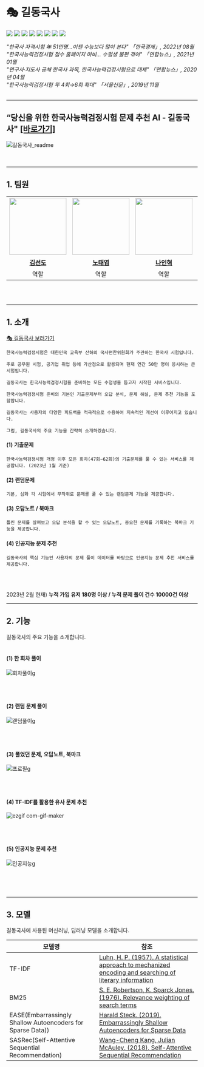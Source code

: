 # **🎭 길동국사**

<img src="https://img.shields.io/badge/파이썬-3776AB?style=flat-square&logo=python&logoColor=white">&nbsp;<img src="https://img.shields.io/badge/파이토치-EE4C2C?style=flat-square&logo=PyTorch&logoColor=white"/>&nbsp;<img src="https://img.shields.io/badge/자바스크립트-F7DF1E?style=flat-square&logo=javascript&logoColor=black">&nbsp;<img src="https://img.shields.io/badge/리액트-0088cc?style=flat-square&logo=React&logoColor=white"/>&nbsp;<img src="https://img.shields.io/badge/-타입스크립트-%233178C6?style=flat-square&logo=TypeScript&logoColor=white" />&nbsp;<img src="https://img.shields.io/badge/파이어베이스-FFCA28?style=flat-square&logo=firebase&logoColor=white">&nbsp;<img src="https://img.shields.io/badge/-포스트그레스큐엘-%234169E1?style=flat-square&logo=PostgreSQL&logoColor=white"/>&nbsp;<img src="https://img.shields.io/badge/아파치 에어플로우-018CEE?style=flat-square&logo=Apache Airflow&logoColor=white"/>&nbsp;

_"한국사 자격시험 年 51만명…이젠 수능보다 많이 본다" 「한국경제」, 2022년 08월_<br/>
_"한국사능력검정시험 접수 홈페이지 마비... 수험생 불편 겪어" 「연합뉴스」, 2021년 01월_
<br/>
_"연구사·지도사 공채 한국사 과목, 한국사능력검정시험으로 대체" 「연합뉴스」, 2020년 04월_
<br/>
_"한국사능력검정시험 年 4회→6회 확대" 「서울신문」, 2019년 11월_
<br/>
<br/>

---

## **“당신을 위한 한국사능력검정시험 문제 추천 AI - 길동국사" <a href="http://길동국사.com" target="_blank">[바로가기]</a>**

![길동국사_readme](https://user-images.githubusercontent.com/107118671/214787068-d8a2f9c8-992a-4b36-8e03-09587174f70f.png)
<br/>
<br/>
<br/>

---

## 1. 팀원

<table>
   <tr height="160px">
      <td align="center">
         <img src="https://user-images.githubusercontent.com/107118671/217153243-61a5779a-884c-4c38-be1d-b4af4a208033.png" width="150" height="150"/>
      </td>
      <td align="center">
         <img src="https://user-images.githubusercontent.com/107118671/217152986-cfa162d0-9fd9-43b7-8366-b40edddbb846.png" width="150" height="150"/>
      </td>
      <td align="center">
         <img src="https://user-images.githubusercontent.com/107118671/217153860-e06e5a14-61a3-4857-9c79-84bda4e62015.png" width="150" height="150"/>
      </td>
       <td align="center">
         <img src="https://user-images.githubusercontent.com/107118671/217153463-cc6c7551-f770-4cb3-af3e-f9a44d4df940.png" width="150" height="150"/>
      </td>
      <td align="center">
         <img src="https://user-images.githubusercontent.com/107118671/217153320-4262b830-ea4c-480a-a8eb-04341a8df1c0.png" width="150" height="150"/>
      </td>
   </tr>
   <tr>
       <td align="center"><a href="https://github.com/snuff12" target="_blank"><b>김선도</b></a></td>
       <td align="center"><a href="https://github.com/TaeYupNoh" target="_blank"><b>노태엽</b></a></td>
       <td align="center"><a href="https://github.com/9hyeok" target="_blank"><b>나인혁</b></a></td>
      <td align="center"><a href="https://github.com/hoeen" target="_blank"><b>박우석</b></a></td>
       <td align="center"><a href="https://github.com/hiidy" target="_blank"><b>전병웅</b></a></td>
   </tr>
   <tr>
      <td align="center">역할<br/></td>
      <td align="center">역할<br/></td>      
      <td align="center">역할<br/></td>
      <td align="center">역할<br/></td>
      <td align="center">역할<br/></td>
   </tr>
</table>
<br/>
<br/>

---

## 1. 소개

<a href="http://길동국사.com" target="_blank">🎭 길동국사 보러가기</a>

```
한국사능력검정시험은 대한민국 교육부 산하의 국사편찬위원회가 주관하는 한국사 시험입니다.

주로 공무원 시험, 공기업 취업 등에 가산점으로 활용되며 현재 연간 50만 명이 응시하는 큰 시험입니다.

길동국사는 한국사능력검정시험을 준비하는 모든 수험생을 돕고자 시작한 서비스입니다.

한국사능력검정시험 준비의 기본인 기출문제부터 오답 분석, 문제 해설, 문제 추천 기능을 포함합니다.

길동국사는 사용자의 다양한 피드백을 적극적으로 수용하여 지속적인 개선이 이루어지고 있습니다.

그럼, 길동국사의 주요 기능을 간략히 소개하겠습니다.
```

#### (1) 기출문제

```
한국사능력검정시험 개정 이후 모든 회차(47회~62회)의 기출문제를 풀 수 있는 서비스를 제공합니다. (2023년 1월 기준)
```

#### (2) 랜덤문제

```
기본, 심화 각 시험에서 무작위로 문제를 풀 수 있는 랜덤문제 기능을 제공합니다.
```

#### (3) 오답노트 / 북마크

```
틀린 문제를 살펴보고 오답 분석을 할 수 있는 오답노트, 중요한 문제를 기록하는 북마크 기능을 제공합니다.
```

#### (4) **인공지능 문제 추천**

```
길동국사의 핵심 기능인 사용자의 문제 풀이 데이터를 바탕으로 인공지능 문제 추천 서비스를 제공합니다.
```

<br/>
<br/>

2023년 2월 현재) **누적 가입 유저 180명 이상 / 누적 문제 풀이 건수 10000건 이상**

---

## 2. 기능

길동국사의 주요 기능을 소개합니다.
<br/>
<br/>

#### (1) 한 회차 풀이

![회차풀이g](https://user-images.githubusercontent.com/107118671/217194815-9190ced9-5a25-4769-aa89-3b679626fd37.gif)

<br/>
<br/>

#### (2) 랜덤 문제 풀이

![랜덤풀이g](https://user-images.githubusercontent.com/107118671/217196163-35359a3c-e8c7-437b-9789-61bf83cb82f9.gif)

<br/>
<br/>

#### (3) 풀었던 문제, 오답노트, 북마크

![프로필g](https://user-images.githubusercontent.com/107118671/217196743-853b89da-f435-4d3d-8c72-1d1a3df853d6.gif)

<br/>
<br/>

#### (4) TF-IDF를 활용한 유사 문제 추천

![ezgif com-gif-maker](https://user-images.githubusercontent.com/107118671/214786848-82854fbd-ff3b-492a-bced-b9db65ee7f57.gif)

<br/>
<br/>

#### (5) 인공지능 문제 추천

![인공지능g](https://user-images.githubusercontent.com/107118671/217198234-6d61c09a-c4af-48f6-b2b1-a0d3ce643583.gif)

<br/>
<br/>
<br/>

---

## 3. 모델

길동국사에 사용된 머신러닝, 딥러닝 모델을 소개합니다.

| 모델명                                                     | 참조                                                                                                                                                    |
| ---------------------------------------------------------- | ------------------------------------------------------------------------------------------------------------------------------------------------------- |
| TF-IDF                                                     | [Luhn, H. P. (1957). A statistical approach to mechanized encoding and searching of literary information](https://ieeexplore.ieee.org/document/5392697) |
| BM25                                                       | [S. E. Robertson, K. Sparck Jones. (1976). Relevance weighting of search terms](https://asistdl.onlinelibrary.wiley.com/doi/abs/10.1002/asi.4630270302) |
| EASE(Embarrassingly Shallow Autoencoders for Sparse Data)) | [Harald Steck. (2019). Embarrassingly Shallow Autoencoders for Sparse Data](https://arxiv.org/abs/1905.03375)                                           |
| SASRec(Self-Attentive Sequential Recommendation)           | [Wang-Cheng Kang, Julian McAuley. (2018). Self-Attentive Sequential Recommendation](https://arxiv.org/abs/1808.09781)                                   |

<br/>

